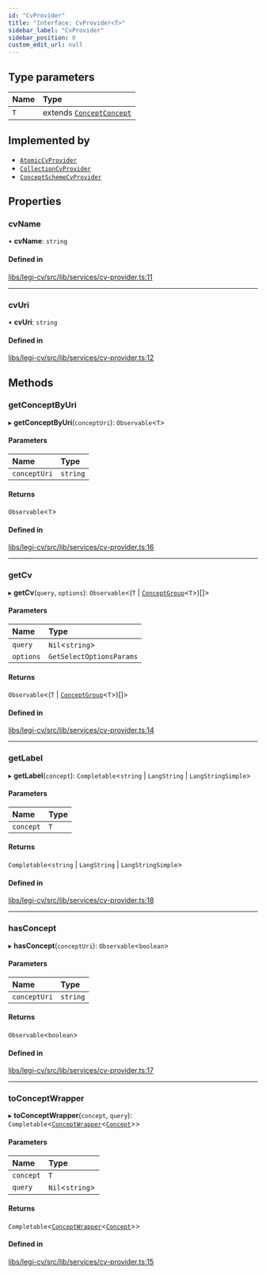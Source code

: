 ```yaml
---
id: "CvProvider"
title: "Interface: CvProvider<T>"
sidebar_label: "CvProvider"
sidebar_position: 0
custom_edit_url: null
---
```


## Type parameters

| Name | Type |
| :------ | :------ |
| `T` | extends [`Concept`](Concept)[`Concept`](Concept) |

## Implemented by

- [`AtomicCvProvider`](../classes/AtomicCvProvider)
- [`CollectionCvProvider`](../classes/CollectionCvProvider)
- [`ConceptSchemeCvProvider`](../classes/ConceptSchemeCvProvider)

## Properties

### cvName

• **cvName**: `string`

#### Defined in

[libs/legi-cv/src/lib/services/cv-provider.ts:11](https://github.com/cognizone/ng-cognizone/blob/861cbad/libs/legi-cv/src/lib/services/cv-provider.ts#L11)

___

### cvUri

• **cvUri**: `string`

#### Defined in

[libs/legi-cv/src/lib/services/cv-provider.ts:12](https://github.com/cognizone/ng-cognizone/blob/861cbad/libs/legi-cv/src/lib/services/cv-provider.ts#L12)

## Methods

### getConceptByUri

▸ **getConceptByUri**(`conceptUri`): `Observable`<`T`\>

#### Parameters

| Name | Type |
| :------ | :------ |
| `conceptUri` | `string` |

#### Returns

`Observable`<`T`\>

#### Defined in

[libs/legi-cv/src/lib/services/cv-provider.ts:16](https://github.com/cognizone/ng-cognizone/blob/861cbad/libs/legi-cv/src/lib/services/cv-provider.ts#L16)

___

### getCv

▸ **getCv**(`query`, `options`): `Observable`<(`T` \| [`ConceptGroup`](ConceptGroup)<`T`\>)[]\>

#### Parameters

| Name | Type |
| :------ | :------ |
| `query` | `Nil`<`string`\> |
| `options` | `GetSelectOptionsParams` |

#### Returns

`Observable`<(`T` \| [`ConceptGroup`](ConceptGroup)<`T`\>)[]\>

#### Defined in

[libs/legi-cv/src/lib/services/cv-provider.ts:14](https://github.com/cognizone/ng-cognizone/blob/861cbad/libs/legi-cv/src/lib/services/cv-provider.ts#L14)

___

### getLabel

▸ **getLabel**(`concept`): `Completable`<`string` \| `LangString` \| `LangStringSimple`\>

#### Parameters

| Name | Type |
| :------ | :------ |
| `concept` | `T` |

#### Returns

`Completable`<`string` \| `LangString` \| `LangStringSimple`\>

#### Defined in

[libs/legi-cv/src/lib/services/cv-provider.ts:18](https://github.com/cognizone/ng-cognizone/blob/861cbad/libs/legi-cv/src/lib/services/cv-provider.ts#L18)

___

### hasConcept

▸ **hasConcept**(`conceptUri`): `Observable`<`boolean`\>

#### Parameters

| Name | Type |
| :------ | :------ |
| `conceptUri` | `string` |

#### Returns

`Observable`<`boolean`\>

#### Defined in

[libs/legi-cv/src/lib/services/cv-provider.ts:17](https://github.com/cognizone/ng-cognizone/blob/861cbad/libs/legi-cv/src/lib/services/cv-provider.ts#L17)

___

### toConceptWrapper

▸ **toConceptWrapper**(`concept`, `query`): `Completable`<[`ConceptWrapper`](ConceptWrapper)<[`Concept`](Concept)\>\>

#### Parameters

| Name | Type |
| :------ | :------ |
| `concept` | `T` |
| `query` | `Nil`<`string`\> |

#### Returns

`Completable`<[`ConceptWrapper`](ConceptWrapper)<[`Concept`](Concept)\>\>

#### Defined in

[libs/legi-cv/src/lib/services/cv-provider.ts:15](https://github.com/cognizone/ng-cognizone/blob/861cbad/libs/legi-cv/src/lib/services/cv-provider.ts#L15)
